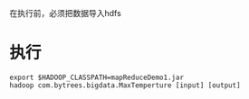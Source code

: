 在执行前，必须把数据导入hdfs

# 执行
```shell
export $HADOOP_CLASSPATH=mapReduceDemo1.jar
hadoop com.bytrees.bigdata.MaxTemperture [input] [output]
```
